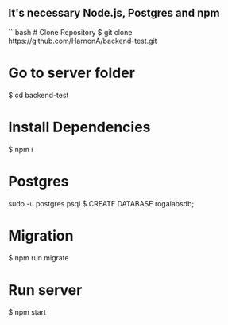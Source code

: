 <h2>It's necessary Node.js, Postgres and npm</h2>
```bash
# Clone Repository
$ git clone https://github.com/HarnonA/backend-test.git

# Go to server folder
$ cd backend-test

# Install Dependencies
$ npm i

# Postgres
sudo -u postgres psql
$ CREATE DATABASE rogalabsdb;

# Migration
$ npm run migrate

# Run server
$ npm start
```



